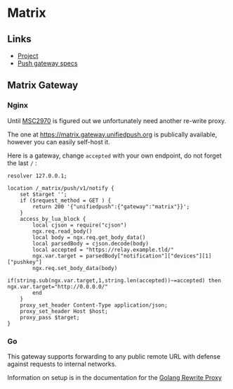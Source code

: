 # Matrix

## Links

* [Project](https://matrix.org)
* [Push gateway specs](https://matrix.org/docs/spec/push_gateway/unstable#post-matrix-push-v1-notify)

## Matrix Gateway

### Nginx

Until [MSC2970](https://github.com/matrix-org/matrix-doc/pull/2970) is figured out we unfortunately
need another re-write proxy. 

The one at https://matrix.gateway.unifiedpush.org is publically available, however you can easily self-host it.

Here is a gateway, change `accepted` with your own endpoint, do not forget the last `/` :

```
resolver 127.0.0.1;

location /_matrix/push/v1/notify {
    set $target '';
    if ($request_method = GET ) {
        return 200 '{"unifiedpush":{"gateway":"matrix"}}';
    }
    access_by_lua_block {
        local cjson = require("cjson")
        ngx.req.read_body()
        local body = ngx.req.get_body_data()
        local parsedBody = cjson.decode(body)
        local accepted = "https://relay.example.tld/"
        ngx.var.target = parsedBody["notification"]["devices"][1]["pushkey"]
        ngx.req.set_body_data(body)
        if(string.sub(ngx.var.target,1,string.len(accepted))~=accepted) then ngx.var.target="http://0.0.0.0/"
        end
    }
    proxy_set_header Content-Type application/json;
    proxy_set_header Host $host;
    proxy_pass $target;
}

```

### Go

This gateway supports forwarding to any public remote URL with defense against requests to internal networks.

Information on setup is in the documentation for the [Golang Rewrite Proxy](https://github.com/UnifiedPush/common-proxies)

